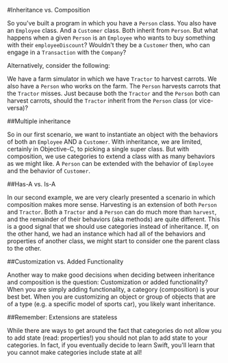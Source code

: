 #Inheritance vs. Composition

So you've built a program in which you have a `Person` class. You also have an `Employee` class. And a `Customer` class. Both inherit from `Person`. But what happens when a given `Person` is an `Employee` who wants to buy something with their `employeeDiscount`? Wouldn't they be a `Customer` then, who can engage in a `Transaction` with the `Company`?

Alternatively, consider the following:

We have a farm simulator in which we have `Tractor` to harvest carrots. We also have a `Person` who works on the farm. The `Person` harvests carrots that the `Tractor` misses. Just because both the `Tractor` and the `Person` both can harvest carrots, should the `Tractor` inherit from the `Person` class (or vice-versa)?

##Multiple inheritance

So in our first scenario, we want to instantiate an object with the behaviors of both an `Employee` AND a `Customer`. With inheritance, we are limited, certainly in Objective-C, to picking a single super class. But with composition, we use categories to extend a class with as many behaviors as we might like. A `Person` can be extended with the behavior of `Employee` and the behavior of `Customer`.

##Has-A vs. Is-A

In our second example, we are very clearly presented a scenario in which composition makes more sense. Harvesting is an extension of both `Person` and `Tractor`. Both a `Tractor` and a `Person` can do much more than `harvest`, and the remainder of their behaviors (aka methods) are quite different. This is a good signal that we should use categories instead of inheritance. If, on the other hand, we had an instance which had all of the behaviors and properties of another class, we might start to consider one the parent class to the other.

##Customization vs. Added Functionality

Another way to make good decisions when deciding between inheritance and composition is the question: Customization or added functionality? When you are simply adding functionality, a category (composition) is your best bet. When you are customizing an object or group of objects that are of a type (e.g. a specific model of sports car), you likely want inheritance.

##Remember: Extensions are stateless

While there are ways to get around the fact that categories do not allow you to add state (read: properties!) you should not plan to add state to your categories. In fact, if you eventually decide to learn Swift, you'll learn that you cannot make categories include state at all!

